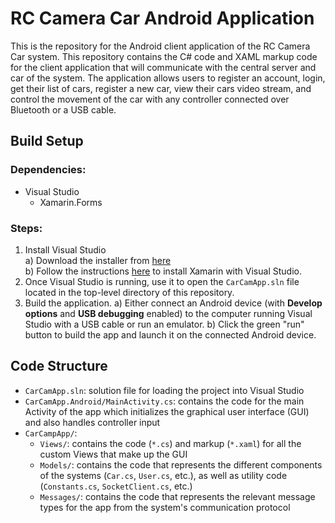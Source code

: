 # RC Camera Car Android Application

This is the repository for the Android client application of the RC Camera Car
system. This repository contains the C# code and XAML markup code for the client
application that will communicate with the central server and car of the system.
The application allows users to register an account, login, get their list of
cars, register a new car, view their cars video stream, and control the movement
of the car with any controller connected over Bluetooth or a USB cable.

## Build Setup
### Dependencies:
* Visual Studio
  * Xamarin.Forms

### Steps:
1. Install Visual Studio  
  a) Download the installer from
     [here](https://visualstudio.microsoft.com/downloads/)  
  b) Follow the instructions
     [here](https://docs.microsoft.com/en-us/xamarin/get-started/installation/?pivots=windows)
     to install Xamarin with Visual Studio.  
2. Once Visual Studio is running, use it to open the `CarCamApp.sln` file
   located in the top-level directory of this repository.  
3. Build the application.
  a) Either connect an Android device (with **Develop options** and
  **USB debugging** enabled) to the computer running Visual Studio with a USB
  cable or run an emulator.
  b) Click the green "run" button to build the app and launch it on the
  connected Android device.

## Code Structure
* `CarCamApp.sln`: solution file for loading the project into Visual Studio
* `CarCamApp.Android/MainActivity.cs`: contains the code for the main Activity
of the app which initializes the graphical user interface (GUI) and also handles
controller input
* `CarCampApp/`:
  * `Views/`: contains the code (`*.cs`) and markup (`*.xaml`) for all the custom
  Views that make up the GUI
  * `Models/`: contains the code that represents the different components of the
  systems (`Car.cs`, `User.cs`, etc.), as well as utility code (`Constants.cs`,
  `SocketClient.cs`, etc.)
  * `Messages/`: contains the code that represents the relevant message types for
  the app from the system's communication protocol